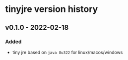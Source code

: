 # tinyjre version history

## v0.1.0 - 2022-02-18
 
### Added
- tiny jre based on `java 8u322` for linux/macos/windows
